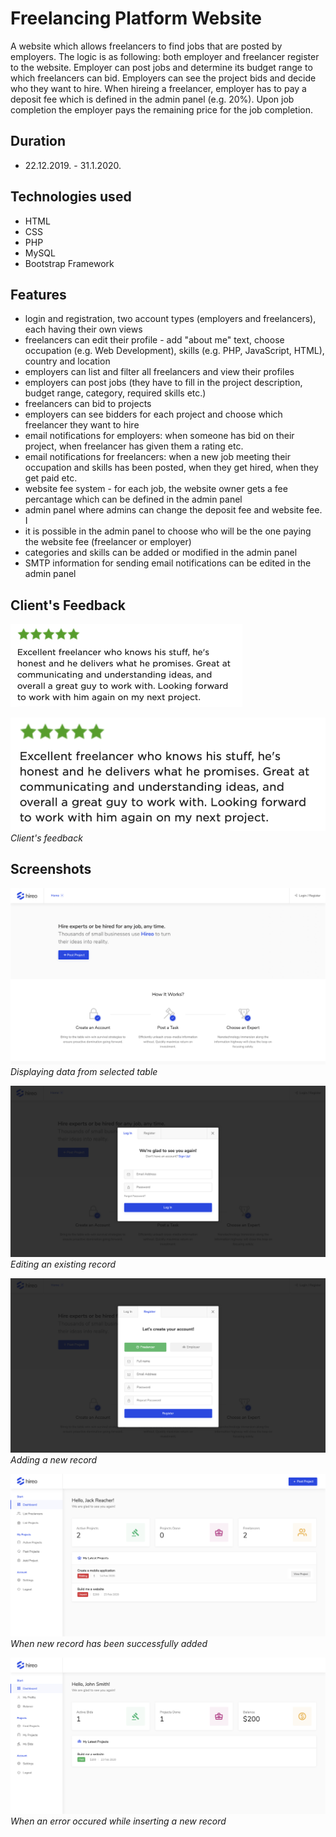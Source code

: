 # Freelancing Platform Website
A website which allows freelancers to find jobs that are posted by employers. The logic is as following: both employer and freelancer register to the website. Employer can post jobs and determine its budget range to which freelancers can bid. Employers can see the project bids and decide who they want to hire. When hireing a freelancer, employer has to pay a deposit fee which is defined in the admin panel (e.g. 20%). Upon job completion the employer pays the remaining price for the job completion. 

## Duration
- 22.12.2019. - 31.1.2020.

## Technologies used
- HTML
- CSS
- PHP
- MySQL
- Bootstrap Framework

## Features

- login and registration, two account types (employers and freelancers), each having their own views
- freelancers can edit their profile - add "about me" text, choose occupation (e.g. Web Development), skills (e.g. PHP, JavaScript, HTML), country and location
- employers can list and filter all freelancers and view their profiles
- employers can post jobs (they have to fill in the project description, budget range, category, required skills etc.)
- freelancers can bid to projects
- employers can see bidders for each project and choose which freelancer they want to hire
- email notifications for employers: when someone has bid on their project, when freelancer has given them a rating etc.
- email notifications for freelancers: when a new job meeting their occupation and skills has been posted, when they get hired, when they get paid etc.
- website fee system - for each job, the website owner gets a fee percantage which can be defined in the admin panel
- admin panel where admins can change the deposit fee and website fee. I
- it is possible in the admin panel to choose who will be the one paying the website fee (freelancer or employer)
- categories and skills can be added or modified in the admin panel
- SMTP information for sending email notifications can be edited in the admin panel

## Client's Feedback

<img src="screenshots/feedback.png" width="371" height="133">
 

![alt tesxt](screenshots/feedback.png)
*Client's feedback*
 
## Screenshots

![alt text](screenshots/1.png)
*Displaying data from selected table*

![alt text](screenshots/2.png)
*Editing an existing record*

![alt text](screenshots/3.png)
*Adding a new record*

![alt text](screenshots/4.png)
*When new record has been successfully added*

![alt text](screenshots/5.png)
*When an error occured while inserting a new record*
